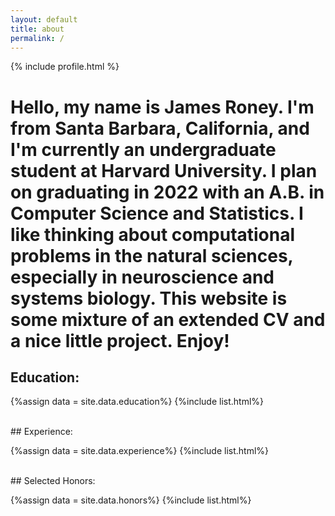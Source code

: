 ```yaml
---
layout: default
title: about
permalink: /
---
```



<div class="row">
  <div class="col-md-3 mt-4 ml-10">
      {% include profile.html %}
  </div>
  <div class="col-md-8 mt-4 offset-md-1">
      <h1>Hello, my name is James Roney. I'm from Santa Barbara, California, and I'm currently an undergraduate student at Harvard University. I plan on graduating in 2022 with an A.B. in Computer Science and Statistics. I like thinking about computational problems in the natural sciences, especially in neuroscience and systems biology. This website is some mixture of an extended CV and a nice little project. Enjoy!</h1>
  </div>
</div>

## Education:

{%assign data = site.data.education%}
{%include list.html%}
 
<br>
## Experience:

{%assign data = site.data.experience%}
{%include list.html%}

<br>
## Selected Honors:

{%assign data = site.data.honors%}
{%include list.html%}
